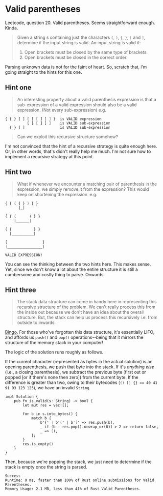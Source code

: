 # Valid parentheses

Leetcode, question 20. Valid parentheses. Seems straightforward enough. Kinda.

> Given a string s containing just the characters `(`, `)`, `{`, `}`, `[` and `]`, determine if the input string is valid.
> An input string is valid if:
>   1. Open brackets must be closed by the same type of brackets.
>   2. Open brackets must be closed in the correct order.

Parsing unknown data is not for the faint of heart. So, scratch that, I'm going straight to the hints for this one.

## Hint one

> An interesting property about a valid parenthesis expression is that a sub-expression of a valid expression should also be a valid expression. (Not every sub-expression) e.g.
```
{ { } [ ] [ [ [ ] ] ] }  is VALID expression
          [ [ [ ] ] ]    is VALID sub-expression
  { } [ ]                is VALID sub-expression
```

> Can we exploit this recursive structure somehow?

I'm not convinced that the hint of a recursive strategy is quite enough here. Or, in other words, that's didn't really help me much. I'm not sure how to implement a recursive strategy at this point.

## Hint two

> What if whenever we encounter a matching pair of parenthesis in the expression, we simply remove it from the expression? This would keep on shortening the expression. e.g.
```
{ { ( { } ) } }
      |_|

{ { (      ) } }
    |______|

{ {          } }
  |__________|

{                }
|________________|

VALID EXPRESSION!
```

You can see the thinking between the two hints here. This makes sense. Yet, since we don't know a lot about the entire structure it is still a cumbersome and costly thing to parse. Onwards.

## Hint three

> The stack data structure can come in handy here in representing this recursive structure of the problem. We can't really process this from the inside out because we don't have an idea about the overall structure. But, the stack can help us process this recursively i.e. from outside to inwards.

[Bingo](https://en.wikipedia.org/wiki/Stack_(abstract_data_type)). For those who've forgotten this data structure, it's essentially LIFO, and affords us `push()` and `pop()` operations--being that it mirrors the structure of the memory stack in your computer!

The logic of the solution runs roughly as follows.

If the current character (represented as bytes in the actual solution) is an opening parenthesis, we push that byte into the stack. If it's _anything else_ (i.e., a closing parenthesis), we subtract the previous byte (first out or popped [or if there's none then zero]) from the current byte. If the difference is greater than two, owing to their bytecodes (`() [] {} == 40 41 91 93 123 125`), we have an invalid `String`.

```
impl Solution {
    pub fn is_valid(s: String) -> bool {
        let mut res = vec![];

        for b in s.into_bytes() {
            match b {
                b'{' | b'(' | b'[' => res.push(b),
                _ if (b - res.pop().unwrap_or(0)) > 2 => return false,
                _ => (),
            };
        }
        res.is_empty()
    }
}
```

Then, because we're popping the stack, we just need to determine if the stack is empty once the string is parsed.

```
Success
Runtime: 0 ms, faster than 100% of Rust online submissions for Valid Parentheses.
Memory Usage: 2.1 MB, less than 41% of Rust Valid Parentheses.
```

